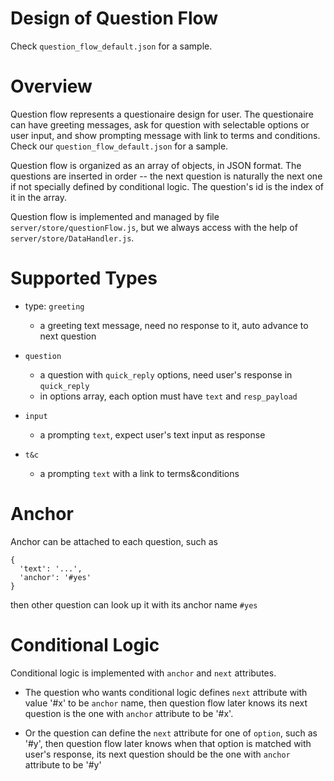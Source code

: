 Design of Question Flow
====

Check `question_flow_default.json` for a sample.

Overview
====

Question flow represents a questionaire design for user. The questionaire can have greeting messages, ask for question with selectable options or user input, and show prompting message with link to terms and conditions. Check our `question_flow_default.json` for a sample.

Question flow is organized as an array of objects, in JSON format. The questions are inserted in order -- the next question is naturally the next one if not specially defined by conditional logic. The question's id is the index of it in the array.

Question flow is implemented and managed by file `server/store/questionFlow.js`, but we always access with the help of `server/store/DataHandler.js`.

Supported Types
====

* type: `greeting`
  * a greeting text message, need no response to it, auto advance to next question

* `question`
  * a question with `quick_reply` options, need user's response in `quick_reply`
  * in options array, each option must have `text` and `resp_payload`

* `input`
  * a prompting `text`, expect user's text input as response

* `t&c`
  * a prompting `text` with a link to terms&conditions

Anchor
====

Anchor can be attached to each question, such as 

```
{
  'text': '...',
  'anchor': '#yes'
}
```

then other question can look up it with its anchor name `#yes`

Conditional Logic
====

Conditional logic is implemented with `anchor` and `next` attributes. 

* The question who wants conditional logic defines `next` attribute with value '#x' to be `anchor` name, then question flow later knows its next question is the one with `anchor` attribute to be '#x'. 

* Or the question can define the `next` attribute for one of `option`, such as '#y', then question flow later knows when that option is matched with user's response, its next question should be the one with `anchor` attribute to be '#y'